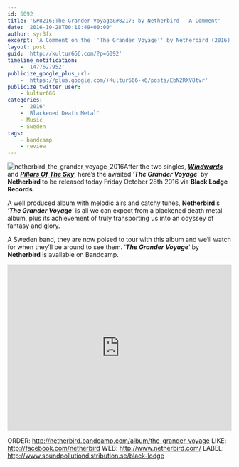 ```yaml
---
id: 6092
title: '&#8216;The Grander Voyage&#8217; by Netherbird - A Comment'
date: '2016-10-28T00:10:49+00:00'
author: syr3fx
excerpt: 'A Comment on the ''The Grander Voyage'' by Netherbird (2016).'
layout: post
guid: 'http://kultur666.com/?p=6092'
timeline_notification:
    - '1477627952'
publicize_google_plus_url:
    - 'https://plus.google.com/+Kultur666-k6/posts/EbN2RXV8tvr'
publicize_twitter_user:
    - kultur666
categories:
    - '2016'
    - 'Blackened Death Metal'
    - Music
    - Sweden
tags:
    - bandcamp
    - review
---
```


![netherbird_the_grander_voyage_2016](http://localhost:8080/wp-content/uploads/2016/10/netherbird_the_grander_voyage_2016.jpg)After the two singles, ***[Windwards](http://kultur666.com/2016/07/06/windwards-by-netherbird-a-comment/)*** and ***[Pillars Of The Sky](http://kultur666.com/2016/09/30/pillars-of-the-sky-by-netherbird-a-comment/)***, here’s the awaited ‘***The Grander Voyage***‘ by **Netherbird** to be released today Friday October 28th 2016 via **Black Lodge Records**.

A well produced album with melodic airs and catchy tunes, **Netherbird**‘s ‘***The Grander Voyage***‘ is all we can expect from a blackened death metal album, plus its achievement of truly transporting us into an odyssey of fantasy and glory.

A Sweden band, they are now poised to tour with this album and we’ll watch for when they’ll be around to see them. ‘***The Grander Voyage***‘ by **Netherbird** is available on Bandcamp.

<iframe style="border: 0; width: 100%; height: 373px;" src="https://bandcamp.com/EmbeddedPlayer/album=449056432/size=large/bgcol=333333/linkcol=e99708/tracklist=false/transparent=true/" seamless></iframe>

ORDER: <http://netherbird.bandcamp.com/album/the-grander-voyage>
LIKE: <http://facebook.com/netherbird>
WEB: <http://www.netherbird.com/>
LABEL: <http://www.soundpollutiondistribution.se/black-lodge>
